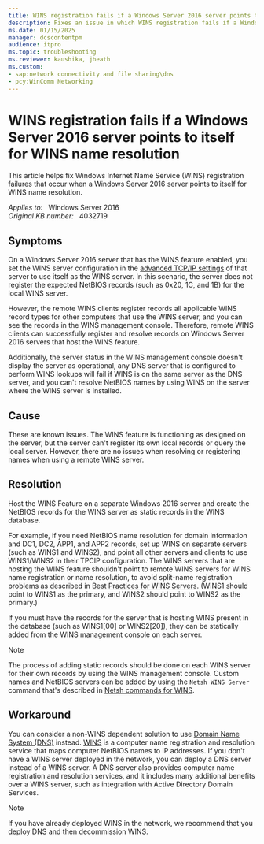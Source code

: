 ```yaml
---
title: WINS registration fails if a Windows Server 2016 server points to itself for WINS name resolution
description: Fixes an issue in which WINS registration fails if a Windows Server 2016 server points to self for name resolution.
ms.date: 01/15/2025
manager: dcscontentpm
audience: itpro
ms.topic: troubleshooting
ms.reviewer: kaushika, jheath
ms.custom:
- sap:network connectivity and file sharing\dns
- pcy:WinComm Networking
---
```

# WINS registration fails if a Windows Server 2016 server points to itself for WINS name resolution

This article helps fix Windows Internet Name Service (WINS) registration failures that occur when a Windows Server 2016 server points to itself for WINS name resolution.

_Applies to:_ &nbsp; Windows Server 2016  
_Original KB number:_ &nbsp; 4032719

## Symptoms

On a Windows Server 2016 server that has the WINS feature enabled, you set the WINS server configuration in the [advanced TCP/IP settings](/previous-versions/tn-archive/dd163570(v=technet.10)) of that server to use itself as the WINS server. In this scenario, the server does not register the expected NetBIOS records (such as 0x20, 1C, and 1B) for the local WINS server.

However, the remote WINS clients register records all applicable WINS record types for other computers that use the WINS server, and you can see the records in the WINS management console. Therefore, remote WINS clients can successfully register and resolve records on Windows Server 2016 servers that host the WINS feature.

Additionally, the server status in the WINS management console doesn't display the server as operational, any DNS server that is configured to perform WINS lookups will fail if WINS is on the same server as the DNS server, and you can't resolve NetBIOS names by using WINS on the server where the WINS server is installed.

## Cause

These are known issues. The WINS feature is functioning as designed on the server, but the server can't register its own local records or query the local server. However, there are no issues when resolving or registering names when using a remote WINS server.

## Resolution

Host the WINS Feature on a separate Windows 2016 server and create the NetBIOS records for the WINS server as static records in the WINS database.

For example, if you need NetBIOS name resolution for domain information and DC1, DC2, APP1, and APP2 records, set up WINS on separate servers (such as WINS1 and WINS2), and point all other servers and clients to use WINS1/WINS2 in their TPCIP configuration. The WINS servers that are hosting the WINS feature shouldn't point to remote WINS servers for WINS name registration or name resolution, to avoid split-name registration problems as described in [Best Practices for WINS Servers](/previous-versions/windows/it-pro/windows-2000-server/cc959209(v=technet.10)). (WINS1 should point to WINS1 as the primary, and WINS2 should point to WINS2 as the primary.)

If you must have the records for the server that is hosting WINS present in the database (such as WINS1[00] or WINS2[20]), they can be statically added from the WINS management console on each server.

> [!NOTE]
> The process of adding static records should be done on each WINS server for their own records by using the WINS management console. Custom names and NetBIOS servers can be added by using the `Netsh WINS Server` command that's described in [Netsh commands for WINS](/previous-versions/windows/it-pro/windows-xp/bb490946(v=technet.10)).

## Workaround

You can consider a non-WINS dependent solution to use [Domain Name System (DNS)](/windows-server/networking/dns/dns-top) instead. [WINS](/windows-server/networking/technologies/wins/wins-top) is a computer name registration and resolution service that maps computer NetBIOS names to IP addresses. If you don't have a WINS server deployed in the network, you can deploy a DNS server instead of a WINS server. A DNS server also provides computer name registration and resolution services, and it includes many additional benefits over a WINS server, such as integration with Active Directory Domain Services.

> [!NOTE]
> If you have already deployed WINS in the network, we recommend that you deploy DNS and then decommission WINS.
